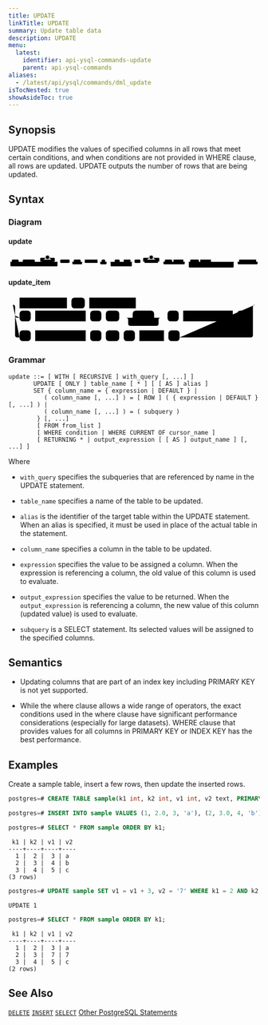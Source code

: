 ```yaml
---
title: UPDATE
linkTitle: UPDATE
summary: Update table data
description: UPDATE
menu:
  latest:
    identifier: api-ysql-commands-update
    parent: api-ysql-commands
aliases:
  - /latest/api/ysql/commands/dml_update
isTocNested: true
showAsideToc: true
---
```


## Synopsis

UPDATE modifies the values of specified columns in all rows that meet certain conditions, and when conditions are not provided in WHERE clause, all rows are updated. UPDATE outputs the number of rows that are being updated.

## Syntax

### Diagram 

#### update

<svg class="rrdiagram" version="1.1" xmlns:xlink="http://www.w3.org/1999/xlink" xmlns="http://www.w3.org/2000/svg" width="1838" height="97" viewbox="0 0 1838 97"><path class="connector" d="M0 50h25m50 0h30m88 0h20m-123 0q5 0 5 5v8q0 5 5 5h98q5 0 5-5v-8q0-5 5-5m5 0h30m-5 0q-5 0-5-5v-19q0-5 5-5h36m24 0h36q5 0 5 5v19q0 5-5 5m-5 0h40m-359 0q5 0 5 5v23q0 5 5 5h334q5 0 5-5v-23q0-5 5-5m5 0h10m69 0h30m51 0h20m-86 0q5 0 5 5v8q0 5 5 5h61q5 0 5-5v-8q0-5 5-5m5 0h10m93 0h30m26 0h20m-61 0q5 0 5 5v8q0 5 5 5h36q5 0 5-5v-8q0-5 5-5m5 0h50m36 0h20m-71 0q5 0 5 5v8q0 5 5 5h46q5 0 5-5v-8q0-5 5-5m5 0h10m49 0h20m-170 0q5 0 5 5v23q0 5 5 5h145q5 0 5-5v-23q0-5 5-5m5 0h10m43 0h30m-5 0q-5 0-5-5v-19q0-5 5-5h42m24 0h42q5 0 5 5v19q0 5-5 5m-5 0h50m54 0h10m72 0h20m-171 0q5 0 5 5v8q0 5 5 5h146q5 0 5-5v-8q0-5 5-5m5 0h30m64 0h10m78 0h176m-338 24q0 5 5 5h5m64 0h10m77 0h10m36 0h10m101 0h5q5 0 5-5m-333-24q5 0 5 5v32q0 5 5 5h318q5 0 5-5v-32q0-5 5-5m5 0h30m125 0h20m-160 0q5 0 5 5v8q0 5 5 5h135q5 0 5-5v-8q0-5 5-5m5 0h5"/><rect class="literal" x="25" y="34" width="50" height="24" rx="7"/><text class="text" x="35" y="50">WITH</text><rect class="literal" x="105" y="34" width="88" height="24" rx="7"/><text class="text" x="115" y="50">RECURSIVE</text><rect class="literal" x="274" y="5" width="24" height="24" rx="7"/><text class="text" x="284" y="21">,</text><a xlink:href="../grammar_diagrams#with-query"><rect class="rule" x="243" y="34" width="86" height="24"/><text class="text" x="253" y="50">with_query</text></a><rect class="literal" x="379" y="34" width="69" height="24" rx="7"/><text class="text" x="389" y="50">UPDATE</text><rect class="literal" x="478" y="34" width="51" height="24" rx="7"/><text class="text" x="488" y="50">ONLY</text><a xlink:href="../grammar_diagrams#table-name"><rect class="rule" x="559" y="34" width="93" height="24"/><text class="text" x="569" y="50">table_name</text></a><rect class="literal" x="682" y="34" width="26" height="24" rx="7"/><text class="text" x="692" y="50">*</text><rect class="literal" x="778" y="34" width="36" height="24" rx="7"/><text class="text" x="788" y="50">AS</text><a xlink:href="../grammar_diagrams#alias"><rect class="rule" x="844" y="34" width="49" height="24"/><text class="text" x="854" y="50">alias</text></a><rect class="literal" x="923" y="34" width="43" height="24" rx="7"/><text class="text" x="933" y="50">SET</text><rect class="literal" x="1033" y="5" width="24" height="24" rx="7"/><text class="text" x="1043" y="21">,</text><a xlink:href="../grammar_diagrams#update-item"><rect class="rule" x="996" y="34" width="98" height="24"/><text class="text" x="1006" y="50">update_item</text></a><rect class="literal" x="1144" y="34" width="54" height="24" rx="7"/><text class="text" x="1154" y="50">FROM</text><a xlink:href="../grammar_diagrams#from-list"><rect class="rule" x="1208" y="34" width="72" height="24"/><text class="text" x="1218" y="50">from_list</text></a><rect class="literal" x="1330" y="34" width="64" height="24" rx="7"/><text class="text" x="1340" y="50">WHERE</text><a xlink:href="../grammar_diagrams#condition"><rect class="rule" x="1404" y="34" width="78" height="24"/><text class="text" x="1414" y="50">condition</text></a><rect class="literal" x="1330" y="63" width="64" height="24" rx="7"/><text class="text" x="1340" y="79">WHERE</text><rect class="literal" x="1404" y="63" width="77" height="24" rx="7"/><text class="text" x="1414" y="79">CURRENT</text><rect class="literal" x="1491" y="63" width="36" height="24" rx="7"/><text class="text" x="1501" y="79">OF</text><a xlink:href="../grammar_diagrams#cursor-name"><rect class="rule" x="1537" y="63" width="101" height="24"/><text class="text" x="1547" y="79">cursor_name</text></a><a xlink:href="../grammar_diagrams#returning-clause"><rect class="rule" x="1688" y="34" width="125" height="24"/><text class="text" x="1698" y="50">returning_clause</text></a></svg>

#### update_item

<svg class="rrdiagram" version="1.1" xmlns:xlink="http://www.w3.org/1999/xlink" xmlns="http://www.w3.org/2000/svg" width="562" height="107" viewbox="0 0 562 107"><path class="connector" d="M0 21h25m106 0h10m30 0h10m104 0h272m-542 24q0 5 5 5h5m25 0h10m113 0h10m25 0h10m30 0h30m48 0h20m-83 0q5 0 5 5v8q0 5 5 5h58q5 0 5-5v-8q0-5 5-5m5 0h10m25 0h10m111 0h10m25 0h5q5 0 5-5m-537-24q5 0 5 5v63q0 5 5 5h5m25 0h10m113 0h10m25 0h10m30 0h10m25 0h10m55 0h10m25 0h159q5 0 5-5v-63q0-5 5-5m5 0h5"/><a xlink:href="../grammar_diagrams#column-name"><rect class="rule" x="25" y="5" width="106" height="24"/><text class="text" x="35" y="21">column_name</text></a><rect class="literal" x="141" y="5" width="30" height="24" rx="7"/><text class="text" x="151" y="21">=</text><a xlink:href="../grammar_diagrams#column-value"><rect class="rule" x="181" y="5" width="104" height="24"/><text class="text" x="191" y="21">column_value</text></a><rect class="literal" x="25" y="34" width="25" height="24" rx="7"/><text class="text" x="35" y="50">(</text><a xlink:href="../grammar_diagrams#column-names"><rect class="rule" x="60" y="34" width="113" height="24"/><text class="text" x="70" y="50">column_names</text></a><rect class="literal" x="183" y="34" width="25" height="24" rx="7"/><text class="text" x="193" y="50">)</text><rect class="literal" x="218" y="34" width="30" height="24" rx="7"/><text class="text" x="228" y="50">=</text><rect class="literal" x="278" y="34" width="48" height="24" rx="7"/><text class="text" x="288" y="50">ROW</text><rect class="literal" x="356" y="34" width="25" height="24" rx="7"/><text class="text" x="366" y="50">(</text><a xlink:href="../grammar_diagrams#column-values"><rect class="rule" x="391" y="34" width="111" height="24"/><text class="text" x="401" y="50">column_values</text></a><rect class="literal" x="512" y="34" width="25" height="24" rx="7"/><text class="text" x="522" y="50">)</text><rect class="literal" x="25" y="78" width="25" height="24" rx="7"/><text class="text" x="35" y="94">(</text><a xlink:href="../grammar_diagrams#column-names"><rect class="rule" x="60" y="78" width="113" height="24"/><text class="text" x="70" y="94">column_names</text></a><rect class="literal" x="183" y="78" width="25" height="24" rx="7"/><text class="text" x="193" y="94">)</text><rect class="literal" x="218" y="78" width="30" height="24" rx="7"/><text class="text" x="228" y="94">=</text><rect class="literal" x="258" y="78" width="25" height="24" rx="7"/><text class="text" x="268" y="94">(</text><a xlink:href="../grammar_diagrams#query"><rect class="rule" x="293" y="78" width="55" height="24"/><text class="text" x="303" y="94">query</text></a><rect class="literal" x="358" y="78" width="25" height="24" rx="7"/><text class="text" x="368" y="94">)</text></svg>

### Grammar
```
update ::= [ WITH [ RECURSIVE ] with_query [, ...] ]
       UPDATE [ ONLY ] table_name [ * ] [ [ AS ] alias ]
       SET { column_name = { expression | DEFAULT } |
          ( column_name [, ...] ) = [ ROW ] ( { expression | DEFAULT } [, ...] ) |
          ( column_name [, ...] ) = ( subquery )
        } [, ...]
        [ FROM from_list ]
        [ WHERE condition | WHERE CURRENT OF cursor_name ]
        [ RETURNING * | output_expression [ [ AS ] output_name ] [, ...] ]
```

Where

- `with_query` specifies the subqueries that are referenced by name in the UPDATE statement.

- `table_name` specifies a name of the table to be updated.

- `alias` is the identifier of the target table within the UPDATE statement. When an alias is specified, it must be used in place of the actual table in the statement.

- `column_name` specifies a column in the table to be updated.

- `expression` specifies the value to be assigned a column. When the expression is referencing a column, the old value of this column is used to evaluate.

- `output_expression` specifies the value to be returned. When the `output_expression` is referencing a column, the new value of this column (updated value) is used to evaluate.

- `subquery` is a SELECT statement. Its selected values will be assigned to the specified columns.

## Semantics

- Updating columns that are part of an index key including PRIMARY KEY is not yet supported.

- While the where clause allows a wide range of operators, the exact conditions used in the where clause have significant performance considerations (especially for large datasets). WHERE clause that provides values for all columns in PRIMARY KEY or INDEX KEY has the best performance.

## Examples
Create a sample table, insert a few rows, then update the inserted rows.

```sql
postgres=# CREATE TABLE sample(k1 int, k2 int, v1 int, v2 text, PRIMARY KEY (k1, k2));
```

```sql
postgres=# INSERT INTO sample VALUES (1, 2.0, 3, 'a'), (2, 3.0, 4, 'b'), (3, 4.0, 5, 'c');
```

```sql
postgres=# SELECT * FROM sample ORDER BY k1;
```

```
 k1 | k2 | v1 | v2
----+----+----+----
  1 |  2 |  3 | a
  2 |  3 |  4 | b
  3 |  4 |  5 | c
(3 rows)
```

```sql
postgres=# UPDATE sample SET v1 = v1 + 3, v2 = '7' WHERE k1 = 2 AND k2 = 3;
```

```
UPDATE 1
```

```sql
postgres=# SELECT * FROM sample ORDER BY k1;
```

```
 k1 | k2 | v1 | v2
----+----+----+----
  1 |  2 |  3 | a
  2 |  3 |  7 | 7
  3 |  4 |  5 | c
(2 rows)
```

## See Also
[`DELETE`](../dml_delete)
[`INSERT`](../dml_insert)
[`SELECT`](../dml_select)
[Other PostgreSQL Statements](..)
